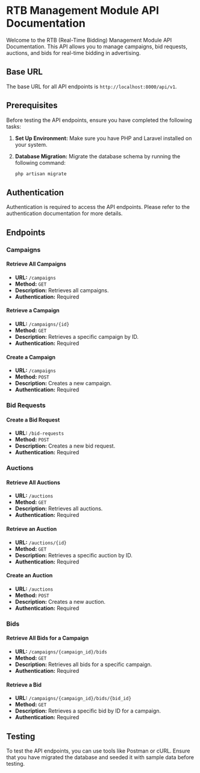 # RTB Management Module API Documentation

Welcome to the RTB (Real-Time Bidding) Management Module API Documentation. This API allows you to manage campaigns, bid requests, auctions, and bids for real-time bidding in advertising.

## Base URL

The base URL for all API endpoints is `http://localhost:8000/api/v1`.

## Prerequisites

Before testing the API endpoints, ensure you have completed the following tasks:

1. **Set Up Environment:** Make sure you have PHP and Laravel installed on your system.

2. **Database Migration:** Migrate the database schema by running the following command:
   ```bash
   php artisan migrate

## Authentication

Authentication is required to access the API endpoints. Please refer to the authentication documentation for more details.

## Endpoints

### Campaigns

#### Retrieve All Campaigns
- **URL:** `/campaigns`
- **Method:** `GET`
- **Description:** Retrieves all campaigns.
- **Authentication:** Required

#### Retrieve a Campaign
- **URL:** `/campaigns/{id}`
- **Method:** `GET`
- **Description:** Retrieves a specific campaign by ID.
- **Authentication:** Required

#### Create a Campaign
- **URL:** `/campaigns`
- **Method:** `POST`
- **Description:** Creates a new campaign.
- **Authentication:** Required

### Bid Requests

#### Create a Bid Request
- **URL:** `/bid-requests`
- **Method:** `POST`
- **Description:** Creates a new bid request.
- **Authentication:** Required

### Auctions

#### Retrieve All Auctions
- **URL:** `/auctions`
- **Method:** `GET`
- **Description:** Retrieves all auctions.
- **Authentication:** Required

#### Retrieve an Auction
- **URL:** `/auctions/{id}`
- **Method:** `GET`
- **Description:** Retrieves a specific auction by ID.
- **Authentication:** Required

#### Create an Auction
- **URL:** `/auctions`
- **Method:** `POST`
- **Description:** Creates a new auction.
- **Authentication:** Required

### Bids

#### Retrieve All Bids for a Campaign
- **URL:** `/campaigns/{campaign_id}/bids`
- **Method:** `GET`
- **Description:** Retrieves all bids for a specific campaign.
- **Authentication:** Required

#### Retrieve a Bid
- **URL:** `/campaigns/{campaign_id}/bids/{bid_id}`
- **Method:** `GET`
- **Description:** Retrieves a specific bid by ID for a campaign.
- **Authentication:** Required

## Testing

To test the API endpoints, you can use tools like Postman or cURL. Ensure that you have migrated the database and seeded it with sample data before testing.

